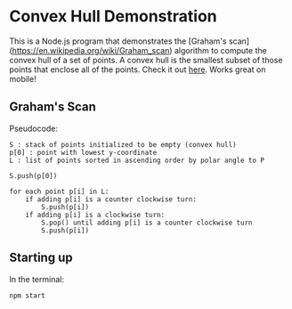 # Convex Hull Demonstration

This is a Node.js program that demonstrates the [Graham's scan] (https://en.wikipedia.org/wiki/Graham_scan)
algorithm to compute the convex hull of a set of points. A convex hull is the
smallest subset of those points that enclose all of the points. Check it
out [here](https://convexhull.herokuapp.com). Works great on mobile!

## Graham's Scan
Pseudocode:
```
S : stack of points initialized to be empty (convex hull)
p[0] : point with lowest y-coordinate
L : list of points sorted in ascending order by polar angle to P

S.push(p[0])

for each point p[i] in L:
    if adding p[i] is a counter clockwise turn:
        S.push(p[i])
    if adding p[i] is a clockwise turn:
        S.pop() until adding p[i] is a counter clockwise turn
        S.push(p[i])
```

## Starting up

In the terminal:

```
npm start
```
